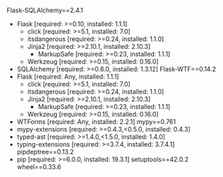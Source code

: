 Flask-SQLAlchemy==2.4.1
  - Flask [required: >=0.10, installed: 1.1.1]
    - click [required: >=5.1, installed: 7.0]
    - itsdangerous [required: >=0.24, installed: 1.1.0]
    - Jinja2 [required: >=2.10.1, installed: 2.10.3]
      - MarkupSafe [required: >=0.23, installed: 1.1.1]
    - Werkzeug [required: >=0.15, installed: 0.16.0]
  - SQLAlchemy [required: >=0.8.0, installed: 1.3.12]
Flask-WTF==0.14.2
  - Flask [required: Any, installed: 1.1.1]
    - click [required: >=5.1, installed: 7.0]
    - itsdangerous [required: >=0.24, installed: 1.1.0]
    - Jinja2 [required: >=2.10.1, installed: 2.10.3]
      - MarkupSafe [required: >=0.23, installed: 1.1.1]
    - Werkzeug [required: >=0.15, installed: 0.16.0]
  - WTForms [required: Any, installed: 2.2.1]
mypy==0.761
  - mypy-extensions [required: >=0.4.3,<0.5.0, installed: 0.4.3]
  - typed-ast [required: >=1.4.0,<1.5.0, installed: 1.4.0]
  - typing-extensions [required: >=3.7.4, installed: 3.7.4.1]
pipdeptree==0.13.2
  - pip [required: >=6.0.0, installed: 19.3.1]
setuptools==42.0.2
wheel==0.33.6
